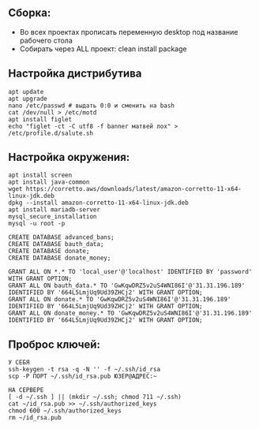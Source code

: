 ## Сборка:

- Во всех проектах прописать переменную desktop под название рабочего стола
- Собирать через ALL проект: clean install package

## Настройка дистрибутива

```
apt update
apt upgrade
nano /etc/passwd # выдать 0:0 и сменить на bash
cat /dev/null > /etc/motd
apt install figlet
echo "figlet -ct -C utf8 -f banner матвей лох" > /etc/profile.d/salute.sh
```

## Настройка окружения:

```
apt install screen
apt install java-common
wget https://corretto.aws/downloads/latest/amazon-corretto-11-x64-linux-jdk.deb
dpkg --install amazon-corretto-11-x64-linux-jdk.deb
apt install mariadb-server
mysql_secure_installation
mysql -u root -p

CREATE DATABASE advanced_bans;
CREATE DATABASE bauth_data;
CREATE DATABASE donate;
CREATE DATABASE donate_money;

GRANT ALL ON *.* TO 'local_user'@'localhost' IDENTIFIED BY 'password' WITH GRANT OPTION;
GRANT ALL ON bauth_data.* TO 'GwKqwDRZ5v2uS4WNI86I'@'31.31.196.189' IDENTIFIED BY '664L5LmjUq9Ud39ZHCj2' WITH GRANT OPTION;
GRANT ALL ON donate.* TO 'GwKqwDRZ5v2uS4WNI86I'@'31.31.196.189' IDENTIFIED BY '664L5LmjUq9Ud39ZHCj2' WITH GRANT OPTION;
GRANT ALL ON donate_money.* TO 'GwKqwDRZ5v2uS4WNI86I'@'31.31.196.189' IDENTIFIED BY '664L5LmjUq9Ud39ZHCj2' WITH GRANT OPTION;
```

## Проброс ключей:

```
У СЕБЯ
ssh-keygen -t rsa -q -N '' -f ~/.ssh/id_rsa
scp -P ПОРТ ~/.ssh/id_rsa.pub ЮЗЕР@АДРЕС:~

НА СЕРВЕРЕ
[ -d ~/.ssh ] || (mkdir ~/.ssh; chmod 711 ~/.ssh)
cat ~/id_rsa.pub >> ~/.ssh/authorized_keys
chmod 600 ~/.ssh/authorized_keys
rm ~/id_rsa.pub
```